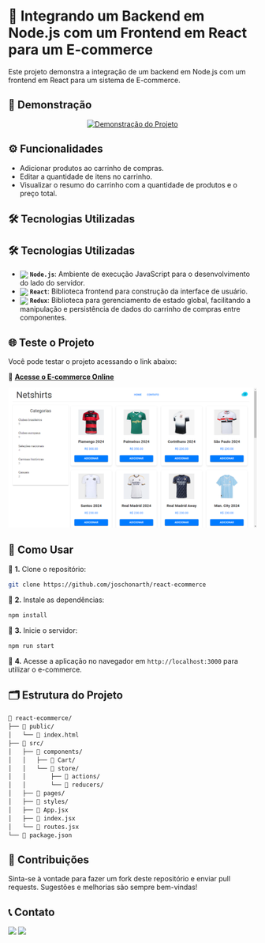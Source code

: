 # 🛒 Integrando um Backend em Node.js com um Frontend em React para um E-commerce

Este projeto demonstra a integração de um backend em Node.js com um frontend em React para um sistema de E-commerce.

## 🎥 Demonstração

<div align="center">

[![Demonstração do Projeto](assets/react-ecommerce.gif)](https://react-ecommerce-ashy-nine.vercel.app/)

</div>

## ⚙️ Funcionalidades

- Adicionar produtos ao carrinho de compras.
- Editar a quantidade de itens no carrinho.
- Visualizar o resumo do carrinho com a quantidade de produtos e o preço total.


## 🛠️ Tecnologias Utilizadas

## 🛠️ Tecnologias Utilizadas

- [<img src="https://skillicons.dev/icons?i=nodejs&theme=dark" width="25" align="center">](https://nodejs.org/) **`Node.js`**: Ambiente de execução JavaScript para o desenvolvimento do lado do servidor.
- [<img src="https://skillicons.dev/icons?i=react&theme=dark" width="25" align="center">](https://react.dev/) **`React`**: Biblioteca frontend para construção da interface de usuário.
- [<img src="https://skillicons.dev/icons?i=redux&theme=dark" width="25" align="center">](https://redux.js.org/)
 **`Redux`**: Biblioteca para gerenciamento de estado global, facilitando a manipulação e persistência de dados do carrinho de compras entre componentes.


## 🌐 Teste o Projeto

Você pode testar o projeto acessando o link abaixo:

🔗 [**Acesse o E-commerce Online**](https://react-ecommerce-ashy-nine.vercel.app/)

[![Demonstração do Projeto](assets/react-ecommerce.png)](https://react-ecommerce-ashy-nine.vercel.app/)

## 🚀 Como Usar

📌 **1.** Clone o repositório:

```bash
git clone https://github.com/joschonarth/react-ecommerce
```

📌 **2.** Instale as dependências:

```bash
npm install
```

📌 **3.** Inicie o servidor:

```bash
npm run start
```

📌 **4.** Acesse a aplicação no navegador em `http://localhost:3000` para utilizar o e-commerce.

## 🗂️ Estrutura do Projeto

```bash
📁 react-ecommerce/
├── 📁 public/
│   └── 📄 index.html
├── 📁 src/
│   ├── 📁 components/
│   │   ├── 📁 Cart/
│   │   └── 📁 store/
│   │       ├── 📁 actions/
│   │       └── 📁 reducers/
│   ├── 📁 pages/
│   ├── 📁 styles/
│   ├── 📄 App.jsx
│   ├── 📄 index.jsx
│   └── 📄 routes.jsx
└── 📄 package.json
```

## 🤝 Contribuições

Sinta-se à vontade para fazer um fork deste repositório e enviar pull requests. Sugestões e melhorias são sempre bem-vindas!

## 📞 Contato 

<div>
    <a href="https://www.linkedin.com/in/joschonarth/" target="_blank"><img src="https://img.shields.io/badge/LinkedIn-0077B5?style=for-the-badge&logo=linkedin&logoColor=white" target="_blank"></a>
    <a href="mailto:joschonarth@gmail.com" target="_blank"><img src="https://img.shields.io/badge/Gmail-D14836?style=for-the-badge&logo=gmail&logoColor=white" target="_blank"></a>
</div>